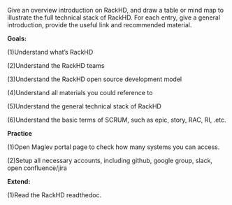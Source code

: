 Give an overview introduction on RackHD, and draw a table or mind map to illustrate the full technical stack of RackHD. For each entry, give a general introduction, provide the useful link and recommended material.

**Goals:**

\(1\)Understand what’s RackHD

\(2\)Understand the RackHD teams

\(3\)Understand the RackHD open source development model

\(4\)Understand all materials you could reference to

\(5\)Understand the general technical stack of RackHD

\(6\)Understand the basic terms of SCRUM, such as epic, story, RAC, RI, .etc.

**Practice**

\(1\)Open Maglev portal page to check how many systems you can access.

\(2\)Setup all necessary accounts, including github, google group, slack, open confluence/jira

**Extend:**

\(1\)Read the RackHD readthedoc.

